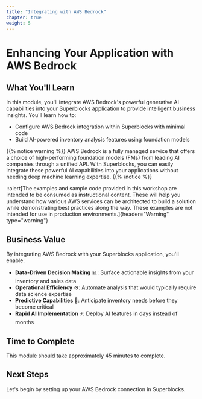 ```yaml
---
title: "Integrating with AWS Bedrock"
chapter: true
weight: 5
---
```


# Enhancing Your Application with AWS Bedrock

## What You'll Learn

In this module, you'll integrate AWS Bedrock's powerful generative AI capabilities into your Superblocks application to provide intelligent business insights. You'll learn how to:

- Configure AWS Bedrock integration within Superblocks with minimal code
- Build AI-powered inventory analysis features using foundation models

{{% notice warning %}}
AWS Bedrock is a fully managed service that offers a choice of high-performing foundation models (FMs) from leading AI companies through a unified API. With Superblocks, you can easily integrate these powerful AI capabilities into your applications without needing deep machine learning expertise.
{{% /notice %}}

::alert[The examples and sample code provided in this workshop are intended to be consumed as instructional content. These will help you understand how various AWS services can be architected to build a solution while demonstrating best practices along the way. These examples are not intended for use in production environments.]{header="Warning" type="warning"}

## Business Value

By integrating AWS Bedrock with your Superblocks application, you'll enable:

- **Data-Driven Decision Making** 📊: Surface actionable insights from your inventory and sales data
- **Operational Efficiency** ⚙️: Automate analysis that would typically require data science expertise
- **Predictive Capabilities** 🔮: Anticipate inventory needs before they become critical
- **Rapid AI Implementation** ⚡: Deploy AI features in days instead of months

## Time to Complete

This module should take approximately 45 minutes to complete.

## Next Steps

Let's begin by setting up your AWS Bedrock connection in Superblocks.

